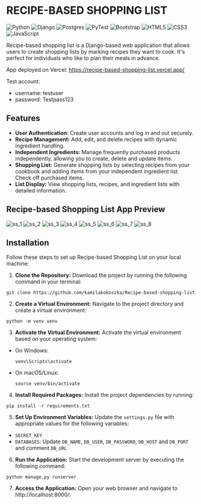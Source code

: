 # RECIPE-BASED SHOPPING LIST
![Python](https://img.shields.io/badge/python-3670A0?style=for-the-badge&logo=python&logoColor=ffdd54)
![Django](https://img.shields.io/badge/django-%23092E20.svg?style=for-the-badge&logo=django&logoColor=white)
![Postgres](https://img.shields.io/badge/postgres-%23316192.svg?style=for-the-badge&logo=postgresql&logoColor=white)
![PyTest](https://img.shields.io/badge/Pytest-003A9B?style=for-the-badge&logo=pytest&logoColor=white)
![Bootstrap](https://img.shields.io/badge/bootstrap-%238511FA.svg?style=for-the-badge&logo=bootstrap&logoColor=white)
![HTML5](https://img.shields.io/badge/html5-%23E34F26.svg?style=for-the-badge&logo=html5&logoColor=white)
![CSS3](https://img.shields.io/badge/css3-%231572B6.svg?style=for-the-badge&logo=css3&logoColor=white)
![JavaScript](https://img.shields.io/badge/javascript-%23323330.svg?style=for-the-badge&logo=javascript&logoColor=%23F7DF1E)

Recipe-based shopping list is a Django-based web application that allows users to create shopping lists 
by marking recipes they want to cook. It's perfect for individuals who like to plan their meals in advance.

App deployed on Vercel: https://recipe-based-shopping-list.vercel.app/

Test account:
* username: testuser
* password: Testpass123

## Features

* **User Authentication:** Create user accounts and log in and out securely.
* **Recipe Management:** Add, edit, and delete recipes with dynamic ingredient handling.
* **Independent Ingredients:** Manage frequently purchased products independently, allowing you to create, delete and update items.
* **Shopping List:** Generate shopping lists by selecting recipes from your cookbook and adding items from your independent ingredient list. Check off purchased items.
* **List Display:** View shopping lists, recipes, and ingredient lists with detailed information.

## Recipe-based Shopping List App Preview

![ss_1](https://github.com/kamilakokoszka/Recipe-based-shopping-list/assets/127201515/293aaaaf-c70a-49a1-aadc-64c78282ee96)
![ss_2](https://github.com/kamilakokoszka/Recipe-based-shopping-list/assets/127201515/091b1b01-d399-4241-b951-712291269978)
![ss_3](https://github.com/kamilakokoszka/Recipe-based-shopping-list/assets/127201515/134cfcd3-cd53-44d6-8a0e-0e3db170314c)
![ss_4](https://github.com/kamilakokoszka/Recipe-based-shopping-list/assets/127201515/325e3055-ecd9-423e-87ee-d53b6e73ec44)
![ss_5](https://github.com/kamilakokoszka/Recipe-based-shopping-list/assets/127201515/a21c5c54-1c58-4937-91e5-6de74a20bf63)
![ss_6](https://github.com/kamilakokoszka/Recipe-based-shopping-list/assets/127201515/d8001107-c760-4398-8af8-90e2143c6abc)
![ss_7](https://github.com/kamilakokoszka/Recipe-based-shopping-list/assets/127201515/a5c9b9d8-6f5e-439e-855d-09618d0f2b0d)
![ss_8](https://github.com/kamilakokoszka/Recipe-based-shopping-list/assets/127201515/7f2e489b-a2c3-44c1-9b0f-ea87daf26b43)

## Installation

Follow these steps to set up Recipe-based Shopping List on your local machine:

1. **Clone the Repository:** Download the project by running the following command in your terminal:
```
git clone https://github.com/kamilakokoszka/Recipe-based-shopping-list
```
2. **Create a Virtual Environment:** Navigate to the project directory and create a virtual environment:
```
python -m venv venv
```
3. **Activate the Virtual Environment:** Activate the virtual environment based on your operating system:
- On Windows:
    ```shell
    venv\Scripts\activate
    ```
- On macOS/Linux:
  ```shell
  source venv/bin/activate
  ```
4. **Install Required Packages:** Install the project dependencies by running:
```
pip install -r requirements.txt
```
5. **Set Up Environment Variables:** Update the `settings.py` file with appropriate values for the following variables:
- `SECRET_KEY`
- `DATABASES`: Update `DB_NAME`, `DB_USER`, `DB_PASSWORD`, `DB_HOST` and `DB_PORT` and comment `DB_URL`
6. **Run the Application:** Start the development server by executing the following command:
```
python manage.py runserver
```
7. **Access the Application:** Open your web browser and navigate to http://localhost:8000/.

